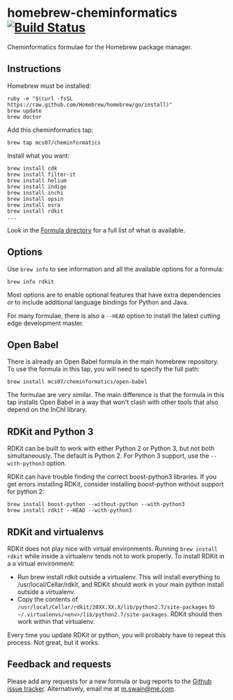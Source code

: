 # homebrew-cheminformatics [![Build Status](http://img.shields.io/travis/mcs07/homebrew-cheminformatics/master.svg?style=flat)](https://travis-ci.org/mcs07/homebrew-cheminformatics)

Cheminformatics formulae for the Homebrew package manager.

## Instructions

Homebrew must be installed:

    ruby -e "$(curl -fsSL https://raw.github.com/Homebrew/homebrew/go/install)"
    brew update
    brew doctor
    
Add this cheminformatics tap:

    brew tap mcs07/cheminformatics
    
Install what you want:

    brew install cdk
    brew install filter-it
    brew install helium
    brew install indigo
    brew install inchi
    brew install opsin
    brew install osra
    brew install rdkit
    ...

Look in the [Formula directory](https://github.com/mcs07/homebrew-cheminformatics/tree/master/Formula) for a full list of what is available.

## Options

Use `brew info` to see information and all the available options for a formula:

    brew info rdkit
    
Most options are to enable optional features that have extra dependencies or to include additional language bindings for Python and Java.

For many formulae, there is also a `--HEAD` option to install the latest cutting edge development master.

## Open Babel

There is already an Open Babel formula in the main homebrew repository. To use the formula in this tap, you will need to specify the full path:
    
    brew install mcs07/cheminformatics/open-babel

The formulae are very similar. The main difference is that the formula in this tap installs Open Babel in a way that won't clash with other tools that also depend on the InChI library.

## RDKit and Python 3

RDKit can be built to work with either Python 2 or Python 3, but not both simultaneously. The default is Python 2. For Python 3 support, use the `--with-python3` option.

RDKit can have trouble finding the correct boost-python3 libraries. If you get errors installing RDKit, consider installing boost-python without support for python 2:
    
    brew install boost-python --without-python --with-python3
    brew install rdkit --HEAD --with-python3

## RDKit and virtualenvs

RDKit does not play nice with virtual environments. Running `brew install rdkit` while inside a virtualenv tends not to work properly. To install RDKit in a a virtual environment:

- Run brew install rdkit outside a virtualenv. This will install everything to /usr/local/Cellar/rdkit, and RDKit should work in your main python install outside a virtualenv.
- Copy the contents of `/usr/local/Cellar/rdkit/20XX.XX.X/lib/python2.7/site-packages` to `~/.virtualenvs/<env>/lib/python2.7/site-packages`. RDKit should then work within that virtualenv.

Every time you update RDKit or python, you will probably have to repeat this process. Not great, but it works.

## Feedback and requests

Please add any requests for a new formula or bug reports to the [Github issue tracker](https://github.com/mcs07/homebrew-cheminformatics/issues). Alternatively, email me at m.swain@me.com.
